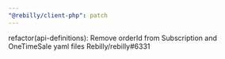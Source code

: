 ```yaml
---
"@rebilly/client-php": patch
---
```


refactor(api-definitions): Remove orderId from Subscription and OneTimeSale yaml files Rebilly/rebilly#6331
